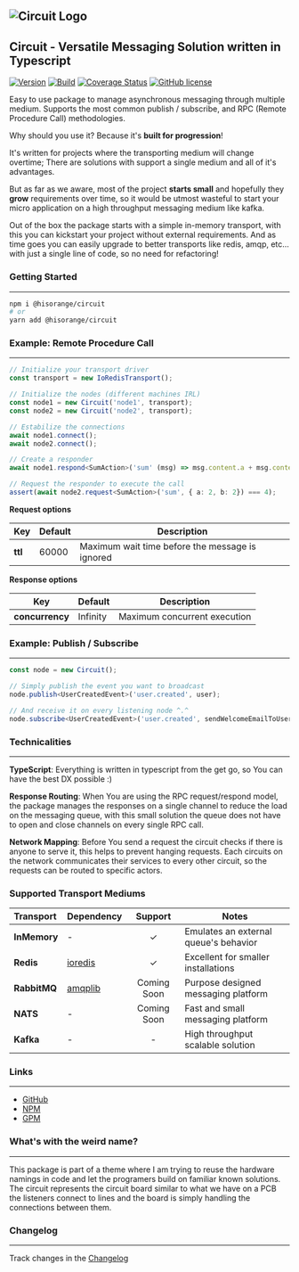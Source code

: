 ## ![Circuit Logo](https://user-images.githubusercontent.com/3441017/126361006-5272a10e-d123-404d-90ea-60a832258eec.png)

## Circuit - Versatile Messaging Solution written in Typescript

[![Version](https://badge.fury.io/gh/hisorange%2Fcircuit.svg)](https://badge.fury.io/gh/hisorange%2Fcircuit)
[![Build](https://github.com/hisorange/circuit/actions/workflows/ci.yml/badge.svg?branch=main)](https://github.com/hisorange/circuit/actions/workflows/ci.yml)
[![Coverage Status](https://coveralls.io/repos/github/hisorange/circuit/badge.svg)](https://coveralls.io/github/hisorange/circuit)
[![GitHub license](https://img.shields.io/github/license/hisorange/circuit)](https://github.com/hisorange/circuit/blob/main/LICENSE)

Easy to use package to manage asynchronous messaging through multiple medium. Supports the most common publish / subscribe, and RPC (Remote Procedure Call) methodologies.

Why should you use it? Because it's **built for progression**!

It's written for projects where the transporting medium will change overtime; There are solutions with support a single medium and all of it's advantages.

But as far as we aware, most of the project **starts small** and hopefully they **grow** requirements over time, so it would be utmost wasteful to start your micro application on a high throughput
messaging medium like kafka.

Out of the box the package starts with a simple in-memory transport, with this you can kickstart your project without external requirements.
And as time goes you can easily upgrade to better transports like redis, amqp, etc... with just a single line of code, so no need for refactoring!

### Getting Started

---

```sh
npm i @hisorange/circuit
# or
yarn add @hisorange/circuit
```

### Example: Remote Procedure Call

---

```ts
// Initialize your transport driver
const transport = new IoRedisTransport();

// Initialize the nodes (different machines IRL)
const node1 = new Circuit('node1', transport);
const node2 = new Circuit('node2', transport);

// Estabilize the connections
await node1.connect();
await node2.connect();

// Create a responder
await node1.respond<SumAction>('sum' (msg) => msg.content.a + msg.content.b);

// Request the responder to execute the call
assert(await node2.request<SumAction>('sum', { a: 2, b: 2}) === 4);
```

**Request options**

| Key     | Default | Description                                     |
| ------- | ------- | ----------------------------------------------- |
| **ttl** | 60000   | Maximum wait time before the message is ignored |

**Response options**

| Key             | Default  | Description                  |
| --------------- | -------- | ---------------------------- |
| **concurrency** | Infinity | Maximum concurrent execution |

### Example: Publish / Subscribe

---

```ts
const node = new Circuit();

// Simply publish the event you want to broadcast
node.publish<UserCreatedEvent>('user.created', user);

// And receive it on every listening node ^.^
node.subscribe<UserCreatedEvent>('user.created', sendWelcomeEmailToUser);
```

### Technicalities

---

**TypeScript**: Everything is written in typescript from the get go, so You can have the best DX possible :)

**Response Routing**: When You are using the RPC request/respond model, the package manages the responses on a single channel to reduce the load on the messaging queue, with this small solution the queue does not have to open and close channels on every single RPC call.

**Network Mapping**: Before You send a request the circuit checks if there is anyone to serve it, this helps to prevent hanging requests. Each circuits on the network communicates their services to every other circuit, so the requests can be routed to specific actors.

### Supported Transport Mediums

| Transport    | Dependency                                       |   Support   | Notes                                 |
| :----------- | ------------------------------------------------ | :---------: | ------------------------------------- |
| **InMemory** | -                                                |      ✓      | Emulates an external queue's behavior |
| **Redis**    | [ioredis](https://www.npmjs.com/package/ioredis) |      ✓      | Excellent for smaller installations   |
| **RabbitMQ** | [amqplib](https://www.npmjs.com/package/ioredis) | Coming Soon | Purpose designed messaging platform   |
| **NATS**     | -                                                | Coming Soon | Fast and small messaging platform     |
| **Kafka**    | -                                                |      -      | High throughput scalable solution     |

### Links

---

- [GitHub](https://github.com/hisorange/circuit)
- [NPM](https://www.npmjs.com/package/@hisorange/circuit)
- [GPM](https://github.com/hisorange/circuit/packages/907960)

### What's with the weird name?

---

This package is part of a theme where I am trying to reuse the hardware namings in code and let the programers build on familiar known solutions. The circuit represents the circuit board similar to what we have on a PCB the listeners connect to lines and the board is simply handling the connections between them.

### Changelog

---

Track changes in the [Changelog](./changelog.md)
